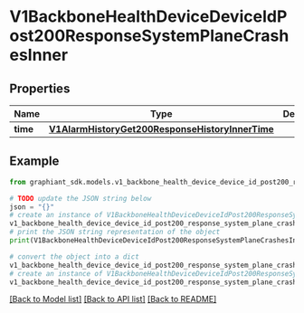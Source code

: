 # V1BackboneHealthDeviceDeviceIdPost200ResponseSystemPlaneCrashesInner


## Properties

Name | Type | Description | Notes
------------ | ------------- | ------------- | -------------
**time** | [**V1AlarmHistoryGet200ResponseHistoryInnerTime**](V1AlarmHistoryGet200ResponseHistoryInnerTime.md) |  | [optional] 

## Example

```python
from graphiant_sdk.models.v1_backbone_health_device_device_id_post200_response_system_plane_crashes_inner import V1BackboneHealthDeviceDeviceIdPost200ResponseSystemPlaneCrashesInner

# TODO update the JSON string below
json = "{}"
# create an instance of V1BackboneHealthDeviceDeviceIdPost200ResponseSystemPlaneCrashesInner from a JSON string
v1_backbone_health_device_device_id_post200_response_system_plane_crashes_inner_instance = V1BackboneHealthDeviceDeviceIdPost200ResponseSystemPlaneCrashesInner.from_json(json)
# print the JSON string representation of the object
print(V1BackboneHealthDeviceDeviceIdPost200ResponseSystemPlaneCrashesInner.to_json())

# convert the object into a dict
v1_backbone_health_device_device_id_post200_response_system_plane_crashes_inner_dict = v1_backbone_health_device_device_id_post200_response_system_plane_crashes_inner_instance.to_dict()
# create an instance of V1BackboneHealthDeviceDeviceIdPost200ResponseSystemPlaneCrashesInner from a dict
v1_backbone_health_device_device_id_post200_response_system_plane_crashes_inner_from_dict = V1BackboneHealthDeviceDeviceIdPost200ResponseSystemPlaneCrashesInner.from_dict(v1_backbone_health_device_device_id_post200_response_system_plane_crashes_inner_dict)
```
[[Back to Model list]](../README.md#documentation-for-models) [[Back to API list]](../README.md#documentation-for-api-endpoints) [[Back to README]](../README.md)



